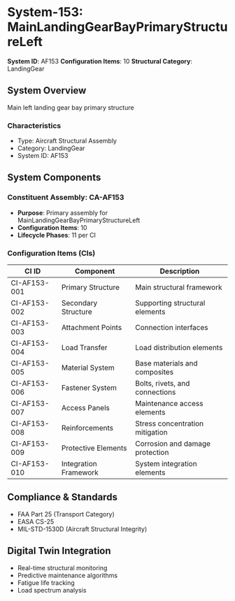 # System-153: MainLandingGearBayPrimaryStructureLeft

**System ID**: AF153
**Configuration Items**: 10
**Structural Category**: LandingGear

## System Overview

Main left landing gear bay primary structure

### Characteristics
- Type: Aircraft Structural Assembly
- Category: LandingGear
- System ID: AF153

## System Components

### Constituent Assembly: CA-AF153
- **Purpose**: Primary assembly for MainLandingGearBayPrimaryStructureLeft
- **Configuration Items**: 10
- **Lifecycle Phases**: 11 per CI

### Configuration Items (CIs)

| CI ID | Component | Description |
|-------|-----------|-------------|
| CI-AF153-001 | Primary Structure | Main structural framework |
| CI-AF153-002 | Secondary Structure | Supporting structural elements |
| CI-AF153-003 | Attachment Points | Connection interfaces |
| CI-AF153-004 | Load Transfer | Load distribution elements |
| CI-AF153-005 | Material System | Base materials and composites |
| CI-AF153-006 | Fastener System | Bolts, rivets, and connections |
| CI-AF153-007 | Access Panels | Maintenance access elements |
| CI-AF153-008 | Reinforcements | Stress concentration mitigation |
| CI-AF153-009 | Protective Elements | Corrosion and damage protection |
| CI-AF153-010 | Integration Framework | System integration elements |

## Compliance & Standards
- FAA Part 25 (Transport Category)
- EASA CS-25
- MIL-STD-1530D (Aircraft Structural Integrity)

## Digital Twin Integration
- Real-time structural monitoring
- Predictive maintenance algorithms
- Fatigue life tracking
- Load spectrum analysis
